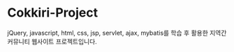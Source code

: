 # Cokkiri-Project
jQuery, javascript, html, css,  jsp, servlet, ajax, mybatis를 학습 후 활용한 지역간 커뮤니티 웹사이트 프로젝트입니다.  
